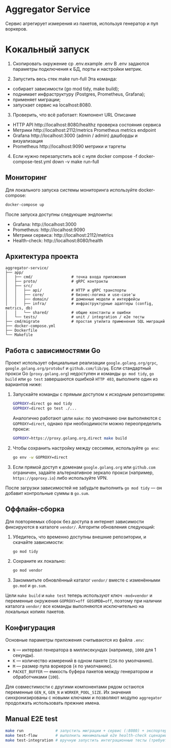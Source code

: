 # Aggregator Service

Сервис агрегирует измерения из пакетов, используя генератор и пул воркеров.

# Kокальный запуск
1) Скопировать окружение 
cp .env.example .env
В .env задаются параметры подключения к БД, порты и настройки метрик.

2) Запустить весь стек
make run-full
Эта команда:
- собирает зависимости (go mod tidy, make build);
- поднимает инфраструктуру (Postgres, Prometheus, Grafana);
- применяет миграции;
- запускает сервис на localhost:8080.

3) Проверить, что всё работает: 
Компонент	            URL	                                 Описание
- HTTP API	          http://localhost:8080/healthz            проверка состояния сервиса
- Метрики	          http://localhost:2112/metrics            Prometheus metrics endpoint
- Grafana	          http://localhost:3000                    (admin / admin)	дашборды и визуализация
- Prometheus	       http://localhost:9090                    метрики и таргеты

4) Если нужно перезапустить всё с нуля
docker compose -f docker-compose-test.yml down -v
make run-full

## Мониторинг

Для локального запуска системы мониторинга используйте docker-compose:

```bash
docker-compose up
```

После запуска доступны следующие эндпоинты:

- Grafana: http://localhost:3000
- Prometheus: http://localhost:9090
- Метрики сервиса: http://localhost:2112/metrics
- Health-check: http://localhost:8080/health

## Архитектура проекта

```
aggregator-service/
├── app/
│   ├── cmd/                 # точка входа приложения
│   ├── proto/               # gRPC контракты
│   ├── src/
│   │   ├── api/             # HTTP и gRPC транспорты
│   │   ├── core/            # бизнес-логика и use-case'ы
│   │   ├── domain/          # доменные модели и интерфейсы
│   │   ├── infra/           # инфраструктурные адаптеры (config, metrics, db)
│   │   └── shared/          # общие константы и ошибки
│   └── tests/               # unit / integration / e2e тесты
├── cmd/migrate              # простая утилита применения SQL миграций
├── docker-compose.yml
├── Dockerfile
└── Makefile
```

## Работа с зависимостями Go

Проект использует официальные реализации `google.golang.org/grpc`, `google.golang.org/protobuf`
и `github.com/lib/pq`. Если стандартный прокси Go (`proxy.golang.org`) недоступен и команды
`go mod tidy`, `go build` или `go test` завершаются ошибкой `HTTP 403`, выполните один из
вариантов ниже:

1. Запускайте команды с прямым доступом к исходным репозиториям:

   ```bash
   GOPROXY=direct go mod tidy
   GOPROXY=direct go test ./...
   ```

   Аналогично работают цели `make`: по умолчанию они выполняются с `GOPROXY=direct`, однако
   при необходимости можно переопределить прокси:

   ```bash
   GOPROXY=https://proxy.golang.org,direct make build
   ```

2. Чтобы сохранить настройку между сессиями, используйте `go env`:

   ```bash
   go env -w GOPROXY=direct
   ```

3. Если прямой доступ к доменам `google.golang.org` или `github.com` ограничен, задайте
   альтернативное зеркало прокси (например, `https://goproxy.io`) либо используйте VPN.

После загрузки зависимостей не забудьте выполнить `go mod tidy` — он добавит контрольные
суммы в `go.sum`.

## Оффлайн-сборка

Для повторяемых сборок без доступа в интернет зависимости фиксируются в каталоге `vendor/`.
Алгоритм обновления следующий:

1. Убедитесь, что временно доступны внешние репозитории, и скачайте зависимости:

   ```bash
   go mod tidy
   ```

2. Сохраните их локально:

   ```bash
   go mod vendor
   ```

3. Закоммитьте обновлённый каталог `vendor/` вместе с изменёнными `go.mod` и `go.sum`.

Цели `make build` и `make test` теперь используют ключ `-mod=vendor` и переменные окружения
`GOPROXY=off GOSUMDB=off`, поэтому при наличии каталога `vendor/` все команды выполняются
исключительно на локальных копиях пакетов.

## Конфигурация

Основные параметры приложения считываются из файла `.env`:

- `N` — интервал генератора в миллисекундах (например, `1000` для 1 секунды).
- `K` — количество измерений в одном пакете (`256` по умолчанию).
- `M` — размер пула воркеров (`4` по умолчанию).
- `PACKET_BUFFER` — емкость буфера пакетов между генератором и обработчиками (`100`).

Для совместимости с другими компонентами рядом остаются переменные `GEN_K`, `GEN_N` и `WORKER_POOL_SIZE`. Их значения синхронизированы с новыми ключами и позволяют модулю `aggregator` продолжать использовать прежние имена.

## Manual E2E test

```bash
make run              # запустить миграции + сервис (:8080) + экспортер (:2112)
make test-flow        # выполнить минимальный e2e health-check сценарий
make test-integration # вручную запустить интеграционные тесты (требуется Docker/Postgres)
```
